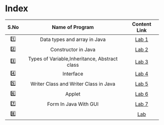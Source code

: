 # Index

| S.No | Name of Program | Content Link |
| :------:|:---------------:|:---: |
| :one: | Data types and array in Java | [Lab 1](Lab_1) |
| :two: | Constructor in Java | [Lab 2](Lab_2) |
| :three: | Types of Variable,Inheritance, Abstract class |[Lab 3](Lab_3) |
| :four: | Interface |[Lab 4](Lab_4) |
| :five: | Writer Class and Writer Class in Java | [Lab 5](Lab_5) |
| :six: | Applet | [Lab 6](Lab_6) |
| :seven: | Form In Java With GUI | [Lab 7](Lab_7) |
| :eight: |  | [Lab ](Lab_) |
